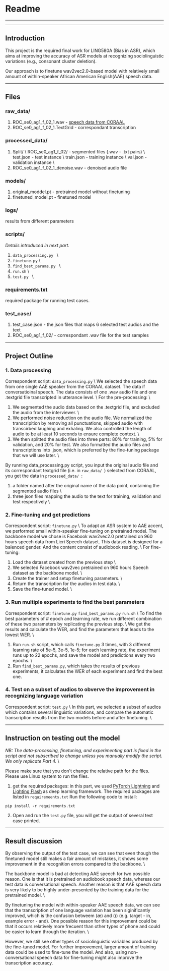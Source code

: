 # Readme


---


---




## Introduction

This project is the required final work for LING580A (Bias in ASR), which aims at improving the accuracy of ASR models at recognizing sociolinguistic variations (e.g., consonant cluster deletion).

Our approach is to finetune wav2vec2.0-based model with relatively small amount of within-speaker African American English(AAE) speech data. 


---



## Files
### raw_data/
1. ROC_se0_ag1_f_02_1.wav - [speech data from CORAAL ](http://lingtools.uoregon.edu/coraal/explorer/browse.php?what=ROC_se0_ag1_f_02_1.txt)
2. ROC_se0_ag1_f_02_1.TextGrid - correspondant transcription

### processed_data/
1. Split/  \\
ROC_se0_ag1_f_02/ - segmented files (.wav - .txt pairs) \\
test.json - test instance \\
train.json - training instance \\
val.json - validation instance \\
2. ROC_se0_ag1_f_02_1_denoise.wav - denoised audio file

### models/
1. original_moddel.pt - pretrained model without finetuning
2. finetuned_model.pt - finetuned model

### logs/
results from different parameters
### scripts/
*Details introduced in next part.*
1. `data_processing.py ` \\
2. `finetune.py` \\
3. `find_best_params.py ` \\
4. `run.sh` \\
4. `test.py ` \\

### requirements.txt
required package for running test cases.

### test_case/
1. test_case.json - the json files that maps 6 selected test audios and the text 
2. ROC_se0_ag1_f_02/ - correspondant .wav file for the test samples


---



## Project Outline
### 1. Data processing
Correspondent script: `data_processing.py`  \\
We selected the speech data from one single AAE speaker from the CORAAL dataset. The data if conversatioinal speech. The data consists of one .wav audio file and one .textgrid file transcripted in utterance level. \\
For the pre-processing: \\
1. We segmented the audio data based on the .textgrid file, and excluded the audio from the interviewer. \\
2. We performed noise reduction on the audio file. We normalized the transcripition by removing all punctuations, skipped audio with transcirbed laughing and exhaling. We also controlled the length of audio to be at least 10 seconds to ensure complete context. \\
3. We then splitted the audio files into three parts: 80% for training, 5% for validation, and 20% for test. We also formatted the audio files and transcriptions into .json, which is preferred by the fine-tuning package that we will use later. \\

By running data_processing.py script, you input the original audio file and its correspondant textgrid file (i.e. in `raw_data/ `) selected from CORAAL, you get the data in `processed_data/ `:
  1. a folder named after the original name of the data point, containing the segmented audio files \\
  2. three json files mapping the audio to the text for training, validation and test respectively \\

### 2. Fine-tuning and get predictions
Correspondent script: `finetune.py` \\
To adapt an ASR system to AAE accent, we performed small within-speaker fine-tuning on pretrained model. The backbone model we chose is Facebook wav2vec2.0 pretrained on 960 hours speech data from Licri Speech dataset. This dataset is designed for a balenced gender. And the content consist of audiobook reading. \\
For fine-tuning:
1. Load the dataset created from the previous step \\
2. We selected Facebook wav2vec pretrained on 960 hours Speech dataset as the backbone model. \\
3. Create the trainer and setup finetuning parameters. \\
4. Return the transcription for the audios in test data. \\
5. Save the fine-tuned model. \\


### 3. Run multiple experiments to find the best parameters
Correspondent script: `finetune.py` `find_best_params.py` `run.sh` \\
To find the best parameters of # epoch and learning rate, we run different combination of these two parameters by replicating the previous step. \\
We get the results and calculate the WER, and find the parameters that leads to the lowest WER. \\
1. Run `run.sh` script, which calls `finetune.py` 3 times, with 3 different learning rate of 5e-5, 3e-5, 1e-5; for each learning rate, the experiment runs up to 22 epochs, and save the model and predictions every two epochs. \\
2. Run `find_best_params.py`, which takes the results of previous experiments, it calculates the WER of each experiment and find the best one.


### 4. Test on a subset of audios to obverve the improvement in recognizing language variation
Correspondent script: `test.py` \\
In this part, we selected a subset of audios which contains several linguistic variations, and compare the automatic transcription results from the two models before and after finetuning. \\


---



## Instruction on testing out the model
*NB: The data-processing, finetuning, and experimenting part is fixed in the script and not subscribed to change unless you manually modify the script. We only replicate Part 4.* \\

Please make sure that you don't change the relative path for the files.
Please use Linux system to run the files.

1. get the required packages: in this part, we used [PyTorch Lightning](https://pytorch-lightning.readthedocs.io/en/stable/starter/introduction.html) and [Lighting Flash](https://lightning-flash.readthedocs.io/en/stable/quickstart.html) as deep learning framework. The required packages are listed in `requiremeents.txt` Run the following code to install:

```
pip install -r requirements.txt
```
2. Open and run the  `test.py` file, you will get the output of several test case printed.


---



## Result discussion

By observing the output of the test case, we can see that even though the finetuned model still makes a fair amount of mistakes, it shows some improvement in the recognition errors compared to the backbone. \\

The backbone model is bad at detecting AAE speech for two possible reason. One is that it is pretrained on audiobook speech data, whereas our test data is conversational speech. Another reason is that AAE speech data is very likely to be highly under-presented by the training data for the pretrained model. \\

By finetuning the model with within-speaker AAE speech data, we can see that the transcription of one language variation has been siginificantly improved, which is the confusion betweem (æ) and (ɪ) (e.g. target - in, example error - and). One possible reason for this improvement could be that it occurs relatively more frecuent than other types of phone and could be easier to learn through the iteration. \\

However, we still see other types of sociolinguistic variables produced by the fine-tuned model. For further improvement, larger amount of training data could be used to fine-tune the model. And also, using non-conversational speech data for fine-tuning might also improve the transcription accuracy.

